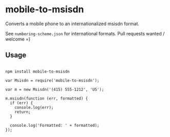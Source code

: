 mobile-to-msisdn
================

Converts a mobile phone to an internationalized msisdn format.

See `numbering-scheme.json` for international formats. Pull requests wanted / welcome =)

Usage
----

```

npm install mobile-to-msisdn

```

```
var Msisdn = require('mobile-to-msisdn');

var m = new Msisdn('(415) 555-1212', 'US');

m.msisdn(function (err, formatted) {
  if (err) {
    console.log(err);
    return;
  }

  console.log('Formatted: ' + formatted);
});

```
